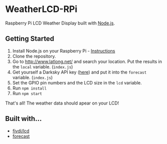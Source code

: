 # WeatherLCD-RPi
Raspberry Pi LCD Weather Display built with [Node.js](https://nodejs.org/en/).

## Getting Started

1. Install Node.js on your Raspberry Pi - [Instructions](https://github.com/nprail/WeatherLCD-RPi/wiki/Install-Node.js)
2. Clone the repository.
3. Go to http://www.latlong.net/ and search your location. Put the results in the `local` variable. (`index.js`)
4. Get yourself a Darksky API key ([here](https://darksky.net/dev/)) and put it into the `forecast` variable. (`index.js`)
5. Set the GPIO pin numbers and the LCD size in the `lcd` variable. 
6. Run `npm install`
7. Run `npm start`

That's all! The weather data should apear on your LCD! 

## Built with...
* [fivdi/lcd](https://github.com/fivdi/lcd)
* [forecast](https://www.npmjs.com/package/forecast)
